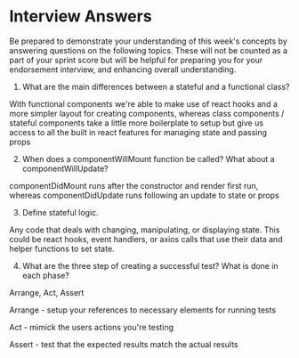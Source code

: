 # Interview Answers
Be prepared to demonstrate your understanding of this week's concepts by answering questions on the following topics. These will not be counted as a part of your sprint score but will be helpful for preparing you for your endorsement interview, and enhancing overall understanding.

1. What are the main differences between a stateful and a functional class?

With functional components we're able to make use of react hooks and a more simpler layout for creating components, whereas class components / stateful components take a little more boilerplate to setup but give us access to all the built in react features for managing state and passing props

2. When does a componentWillMount function be called? What about a componentWillUpdate?

componentDidMount runs after the constructor and render first run, whereas componentDidUpdate runs following an update to state or props

3. Define stateful logic.

Any code that deals with changing, manipulating, or displaying state. This could be react hooks, event handlers, or axios calls that use their data and helper functions to set state.

4. What are the three step of creating a successful test? What is done in each phase?

Arrange, Act, Assert

Arrange - setup your references to necessary elements for running tests

Act - mimick the users actions you're testing 

Assert - test that the expected results match the actual results 